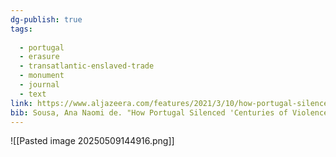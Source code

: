 ```yaml
---
dg-publish: true
tags:
  
  - portugal
  - erasure
  - transatlantic-enslaved-trade
  - monument
  - journal
  - text
link: https://www.aljazeera.com/features/2021/3/10/how-portugal-silenced-centuries-of-violence-and-trauma?fbclid=IwY2xjawJfPR1leHRuA2FlbQIxMQABHhtENAbN0rUo-BJizHy9IEPH97hN3lrnJBosWrzv495tPQxq34uDSR28mHwI_aem_qI6Iehwto9I5TjRDucbhoA
bib: Sousa, Ana Naomi de. "How Portugal Silenced 'Centuries of Violence and Trauma'." Al Jazeera, March 10, 2021. https://www.aljazeera.com/features/2021/3/10/how-portugal-silenced-centuries-of-violence-and-trauma.
---
```

![[Pasted image 20250509144916.png]]